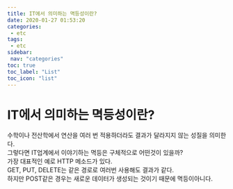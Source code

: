 ```yaml
---
title: IT에서 의미하는 멱등성이란?
date: 2020-01-27 01:53:20
categories: 
 - etc
tags: 
 - etc
sidebar:
 nav: "categories"
toc: true
toc_label: "List"
toc_icon: "list"
---
```


# IT에서 의미하는 멱등성이란?
수학이나 전산학에서 연산을 여러 번 적용하더라도 결과가 달라지지 않는 성질을 의미한다.  
그렇다면 IT업계에서 이야기하는 멱등은 구체적으로 어떤것이 있을까?  
가장  대표적인 예로 HTTP 메소드가 있다.  
GET, PUT, DELETE는 같은 경로로 여러번 사용해도 결과가 같다.  
하지만 POST같은 경우는 새로운 데이터가 생성되는 것이기 때문에 멱등이아니다.  